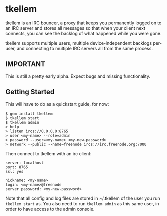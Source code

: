 # tkellem

tkellem is an IRC bouncer, a proxy that keeps you permanently logged on to an
IRC server and stores all messages so that when your client next connects, you
can see the backlog of what happened while you were gone.

tkellem supports multiple users, multiple device-independent backlogs
per-user, and connecting to multiple IRC servers all from the same
process.

## IMPORTANT

This is still a pretty early alpha. Expect bugs and missing
functionality.

## Getting Started

This will have to do as a quickstart guide, for now:

    $ gem install tkellem
    $ tkellem start
    $ tkellem admin
    > help
    > listen ircs://0.0.0.0:8765
    > user <my-name> --role=admin
    > password --user=<my-name> <my-new-password>
    > network --public --name=freenode ircs://irc.freenode.org:7000

Then connect to tkellem with an irc client:

    server: localhost
    port: 8765
    ssl: yes

    nickname: <my-name>
    login: <my-name>@freenode
    server password: <my-new-password>

Note that all config and log files are stored in ~/.tkellem of the user
you run `tkellem start` as. You also need to run `tkellem admin` as this
same user, in order to have access to the admin console.
